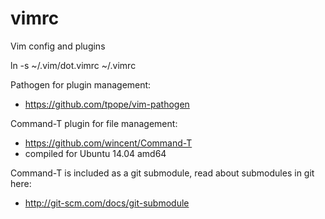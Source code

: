 vimrc
=====

Vim config and plugins

ln -s ~/.vim/dot.vimrc ~/.vimrc

Pathogen for plugin management:
  - https://github.com/tpope/vim-pathogen

Command-T plugin for file management:
  - https://github.com/wincent/Command-T
  - compiled for Ubuntu 14.04 amd64

Command-T is included as a git submodule, read about submodules in git here:
  - http://git-scm.com/docs/git-submodule

